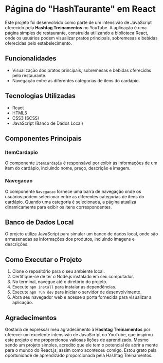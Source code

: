 # Página do "HashTaurante" em React

Este projeto foi desenvolvido como parte de um intensivão de JavaScript oferecido pela **Hashtag Treinamentos** no YouTube. A aplicação é uma página simples de restaurante, construída utilizando a biblioteca React, onde os usuários podem visualizar pratos principais, sobremesas e bebidas oferecidas pelo estabelecimento.

## Funcionalidades

- Visualização dos pratos principais, sobremesas e bebidas oferecidas pelo restaurante.
- Navegação entre as diferentes categorias de itens do cardápio.

## Tecnologias Utilizadas

- React
- HTML5
- CSS3 (SCSS)
- JavaScript (Banco de Dados Local)

## Componentes Principais

### ItemCardapio

O componente `ItemCardapio` é responsável por exibir as informações de um item do cardápio, incluindo nome, preço, descrição e imagem.

### Navegacao

O componente `Navegacao` fornece uma barra de navegação onde os usuários podem selecionar entre as diferentes categorias de itens do cardápio. Quando uma categoria é selecionada, a página atualiza dinamicamente para exibir os itens correspondentes.

## Banco de Dados Local

O projeto utiliza JavaScript para simular um banco de dados local, onde são armazenadas as informações dos produtos, incluindo imagens e descrições.

## Como Executar o Projeto

1. Clone o repositório para o seu ambiente local.
2. Certifique-se de ter o Node.js instalado em seu computador.
3. No terminal, navegue até o diretório do projeto.
4. Execute `npm install` para instalar as dependências.
5. Execute `npm run dev` para iniciar o servidor de desenvolvimento.
6. Abra seu navegador web e acesse a porta fornecida para visualizar a aplicação.

## Agradecimentos

Gostaria de expressar meu agradecimento à **Hashtag Treinamentos** por oferecer um excelente intensivão de JavaScript no YouTube, que inspirou este projeto e me proporcionou valiosas lições de aprendizado. Mesmo sendo um projeto simples, acredito que ele tem o potencial de abrir a mente para o mundo do React.js, assim como aconteceu comigo. Estou grato pela oportunidade de aprendizado proporcionada pela Hashtag Treinamentos.

